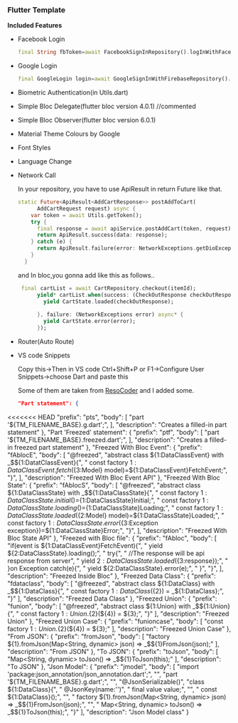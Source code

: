 ### 	Flutter Template	

**Included Features** 

- Facebook Login

  ```dart
  final String fbToken=await FacebookSignInRepository().logInWithFacebook();
  ```

- Google Login

  ```dart
  final GoogleLogin login=await GoogleSignInWithFirebaseRepository().signInWithGoogle();
  ```

  

- Biometric Authentication(in Utils.dart)

- Simple Bloc Delegate(flutter bloc version 4.0.1) //commented

- Simple Bloc Observer(flutter bloc version 6.0.1)

- Material Theme Colours by Google

- Font Styles

- Language Change

- Network Call 

  In your repository, you have to use ApiResult<T>  in return Future like that.

  ```dart
  static Future<ApiResult<AddCartResponse>> postAddToCart(
        AddCartRequest request) async {
      var token = await Utils.getToken();
      try {
        final response = await apiService.postAddCart(token, request);
        return ApiResult.success(data: response);
      } catch (e) {
        return ApiResult.failure(error: NetworkExceptions.getDioException(e));
      }
    }
  ```

  and In bloc,you gonna add like this as follows..

  ```dart
   final cartList = await CartRepository.checkout(itemId);
        yield* cartList.when(success: (CheckOutResponse checkOutResponse) async* {
          yield CartState.loaded(checkOutResponse);
          
        }, failure: (NetworkExceptions error) async* {
          yield CartState.error(error);
        });
  ```

- Router(Auto Route)

- VS code Snippets

  Copy this->Then in VS code Ctrl+Shift+P or F1->Configure User Snippets->choose Dart and paste this
  
  Some of them are taken from [ResoCoder](https://resocoder.com/2020/02/11/freezed-data-class-union-in-one-dart-package/) and I added some.
  
  ```json
  "Part statement": {
<<<<<<< HEAD
  		"prefix": "pts",
  		"body": [
  			"part '${TM_FILENAME_BASE}.g.dart';",
  		],
  		"description": "Creates a filled-in part statement"
  	},
  	"Part 'Freezed' statement": {
  		"prefix": "ptf",
  		"body": [
  			"part '${TM_FILENAME_BASE}.freezed.dart';",
  		],
  		"description": "Creates a filled-in freezed part statement"
  	},
  	"Freezed With Bloc Event": {
  		"prefix": "fAblocE",
  		"body": [
  			"@freezed",
  			"abstract class ${1:DataClassEvent} with _$${1:DatatClassEvent}{",
  			"   const factory ${1:DataClassEvent}.fetch(${3:Model} model)=${1:DataClassEvent}FetchEvent;",
  			"}",
  		],
  		"description": "Freezed With Bloc Event API"
  	},
  	"Freezed With Bloc State": {
  		"prefix": "fAblocS",
  		"body": [
  			"@freezed",
  			"abstract class ${1:DataClassState} with _$${1:DataClassState}{",
  			"   const factory ${1:DataClassState}.initial()=${1:DataClassState}Initial;",
  			"   const factory ${1:DataClassState}.loading()=${1:DataClassState}Loading;",
  			"   const factory ${1:DataClassState}.loaded(${2:Model} model)=${1:DataClassState}Loaded;",
  			"   const factory ${1:DataClassState}.error(${3:Exception exception})=${1:DataClassState}Error;",
  			"}",
  		],
  		"description": "Freezed With Bloc State API"
  	},
  	"Freezed with Bloc file": {
  		"prefix": "fAbloc",
  		"body": [
  			"if(event is ${1:DataClassEvent}FetchEvent){",
  			"   yield ${2:DataClassState}.loading();",
  			"   try{",
  			"       //The response will be api response from server",
  			"       yield ${2:DataClassState}.loaded(${3:response});",
  			"   }on Exception catch(e){",
  			"   yield ${2:DataClassState}.error(e);",
  			"   }",
  			"}",
  		],
  		"description": "Freezed Inside Bloc"
  	},
  	"Freezed Data Class": {
  		"prefix": "fdataclass",
  		"body": [
  			"@freezed",
  			"abstract class ${1:DataClass} with _$${1:DataClass}{",
  			"  const factory ${1:DataClass}(${2}) = _${1:DataClass};",
  			"}"
  		],
  		"description": "Freezed Data Class"
  	},
  	"Freezed Union": {
  		"prefix": "funion",
  		"body": [
  			"@freezed",
  			"abstract class ${1:Union} with _$${1:Union}{",
  			"  const factory ${1:Union}.${2}(${4}) = ${3};",
  			"}"
  		],
  		"description": "Freezed Union"
  	},
  	"Freezed Union Case": {
  		"prefix": "funioncase",
  		"body": [
  			"const factory ${1:Union}.${2}(${4}) = ${3};"
  		],
  		"description": "Freezed Union Case"
  	},
  	"From JSON": {
  		"prefix": "fromJson",
  		"body": [
  			"factory ${1}.fromJson(Map<String, dynamic> json) => _$${1}FromJson(json);"
  		],
  		"description": "From JSON"
  	},
  	"To JSON": {
  		"prefix": "toJson",
  		"body": [
  			"Map<String, dynamic> toJson() => _$${1}ToJson(this);"
		],
  		"description": "To JSON"
  	},
  	"Json Model": {
  		"prefix": "jmodel",
  		"body": [
  			"import 'package:json_annotation/json_annotation.dart';",
  			"",
  			"part '${TM_FILENAME_BASE}.g.dart';",
  			"",
  			"@JsonSerializable()",
  			"class ${1:DataClass}{",
  			"   @JsonKey(name:'')",
  			"   final value value;",
  			"",
  			"   const ${1:DataClass}();",
  			"",
  			"   factory ${1}.fromJson(Map<String, dynamic> json) => _$${1}FromJson(json);",
  			"",
  			"   Map<String, dynamic> toJson() => _$${1}ToJson(this);",
  			"}"
  		],
  		"description": "Json Model class"
  	}
  ```
  


